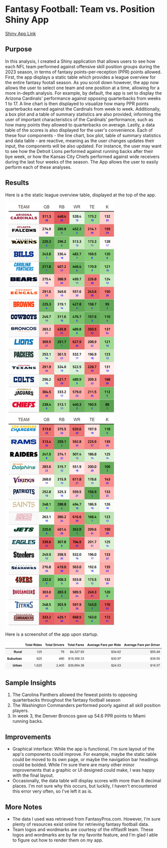 # Fantasy Football: Team vs. Position Shiny App

[Shiny App Link](https://david-harler-jr.shinyapps.io/team-vs-pos-app/)

## Purpose

In this analysis, I created a Shiny application that allows users to see how each NFL team performed against offensive skill position groups during the 2023 season, in terms of fantasy points-per-reception (PPR) points allowed. First, the app displays a static table which provides a league overview for the entire fantasy footall season. As you scroll down however, the app now allows the user to select one team and one position at a time, allowing for a more in-depth analysis. For example, by default, the app is set to display the Arizona Cardinals' performance against opposing quarterbacks from weeks 1 to 17. A line chart is then displayed to visualize how many PPR points quarterbacks earned against the Cardinals from week to week. Additionally, a box plot and a table of summary statistics are also provided, informing the user of important characteristics of the Cardinals' performance, such as how many points they allowed to quarterbacks on average. Lastly, a data table of the scores is also displayed for the user's convenience. Each of these four components - the line chart, box plot, table of summary statistics and data table - are reactive, meaning as the user changes updates their input, the components will be also updated. For instance, the user may want to see how the Detroit Lions performed against running backs after their bye week, or how the Kansas City Chiefs performed against wide receivers during the last four weeks of the season. The App allows the user to easily perform each of these analyses.

## Results

Here is a the static league overview table, displayed at the top of the app.

<img src="https://github.com/dharlerjr/fantasy_football_team_vs_position_app/blob/main/Images/LeagueOverviewLeft.png" width="350" height="680">
<img src="https://github.com/dharlerjr/fantasy_football_team_vs_position_app/blob/main/Images/LeagueOverviewRight.png" width="350" height="680">

Here is a screenshot of the app upon startup.

![Startup](https://github.com/dharlerjr/PyBer_Analysis/blob/main/analysis/Fig8_City_Type_Summary.png)

## Sample Insights

1. The Carolina Panthers allowed the fewest points to opposing quarterbacks throughout the fantasy football season
2. The Washington Commanders performed poorly against all skill position players.
3. In week 3, the Denver Broncos gave up 54.6 PPR points to Miami running backs.

## Improvements

- Graphical interface: While the app is functional, I'm sure layout of the app's components could improve. For example, maybe the static table could be moved to its own page, or maybe the navigation bar headings could be bolded. While I'm sure there are many other minor improvements that a graphic or UI designed could make, I was happy with the final layout.
- Occasionally, the data table will display scores with more than 8 decimal places. I'm not sure why this occurs, but luckily, I haven't encountered this error very often, so I've left it as is.

## More Notes

- The data I used was retrieved from FantasyPros.com. However, I'm sure plenty of resources exist online for retrieving fantasy football data.
- Team logos and wordmarks are courtesy of the nflfastR team. These logos and wordmarks are by far my favorite feature, and I'm glad I able to figure out how to render them on my app.
